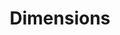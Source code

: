 ---
layout: default
bigquery: https://console.cloud.google.com/bigquery?p=covid-19-dimensions-ai&page=table&d=data&t=publications
contributors: Digital Science, https://www.digital-science.com/
cost: Free for personal, non-commercial use.
description: Dimensions contains more than 100 million publications, ranging from
  articles published in scholarly journals, books and book chapters, to preprints
  and conference proceedings. All publications are contextualized with linked data
  sets, funding, publications, patents, clinical trials, and policy documents. You
  can also view associated categories, funders, institutions, and researcher profiles.
documentation: https://docs.dimensions.ai/bigquery/index.html
last_edit: 04/09/2022, 05:21:22
location: https://www.dimensions.ai/products/free/
maintained_by: Digital Science, https://www.digital-science.com/
schema_fields:
- date_inserted
- category_for
- funding_amount
- associated_publication_id
- created_date
- date_normal
- embargo_date
- aliases
- metrics
- granted_date
- description
- original_assignee
- linkout
- patent_ids
- granted_year
- research_org_countries
- links
- filing_date
- mesh_headings
- cpc
- end_year
- end_date
- date
- original_assignee_orgs
- cited_by_ids
- citations_count
- funder_countries
- current_assignee
- foa_number
- acronym
- address
- research_org_country_names
- funding_gbp
- arxiv_id
- year
- date_imported_gbq
- category_icrp_cso
- researcher_ids
- expiration_year
- reference_ids
- funder_orgs
- interventions
- name
- publication_date
- relationships
- title
- subtitles
- isbn
- investigators
- category_uoa
- pmid
- associated_publication_arxiv_id
- authors
- funding_currency
- journal_lists
- family_count
- phase
- established
- funder_org_cities
- repository_name
- date_modified
- jurisdiction
- associated_publication_pmid
- license
- open_access_categories
- acronyms
- mesh_terms
- ipcr
- resulting_publication_ids
- funding_eur
- funding_chf
- conference
- expiration_date
- citations
- concepts
- legal_status
- legal_events
- external_ids
- funder_org
- source_id
- filing_year
- doi
- research_org_cities
- category_hrcs_hc
- research_org_state_codes
- acknowledgements
- types
- original_abstract
- assignee_countries
- publication_year
- open_access_categories_v2
- type
- category_hrcs_rac
- original_title
- research_org_state_names
- inventor_names
- pages
- eisbn
- editors
- labels
- funder_org_state_codes
- family_members_ids
- category_icrp_ct
- category_hra
- organisation_details
- publisher
- pmcid
- journal
- date_online
- original_assignee_countries
- brief_title
- start_date
- email_address
- parent_id
- research_orgs
- category_bra
- funding_cny
- clinical_trial_ids
- status
- funding_usd
- funding_jpy
- funder_org_countries
- repository_id
- publication_ids
- repository_url
- funding_details
- start_year
- assignee_orgs
- associated_publication_doi
- active_years
- funding_nzd
- funding_cad
- kind
- categories
- current_assignee_countries
- current_assignee_orgs
- category_rcdc
- family_id
- wikipedia_url
- filing_status
- book_series_title
- supporting_grant_ids
- grant_number
- priority_year
- funding_aud
- language
- funder_org_acronyms
- abstract
- issue
- registry
- resulting_publication_doi
- gender
- application_number
- category_sdg
- research_org_city_names
- priority_date
- citation_string
- id
- associated_grant_ids
- altmetrics
- date_print
- volume
- book_title
- conditions
- proceedings_title
shortname: dimensions
tags:
- scholarly literature
- patents
- funding
- clinical trials
- academic profiles
terms_of_use: 'Use of both the Dimensions COVID-19 dataset and full Dimensions dataset
  are subject to the Dimensions Terms of use: https://www.dimensions.ai/policies-terms-legal '
title: Dimensions
uuid: dcff88bd-fe6b-4fdb-8159-809bf9d7bc1c
---